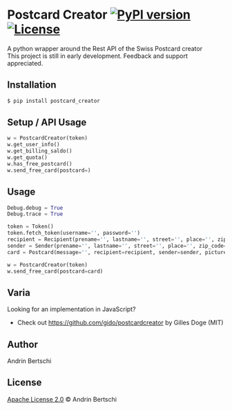 # Postcard Creator [![PyPI version](https://img.shields.io/pypi/v/postcard_creator.svg)](https://badge.fury.io/py/postcard_creator) [![License](https://img.shields.io/badge/License-Apache%202.0-blue.svg)](https://opensource.org/licenses/Apache-2.0)

A python wrapper around the Rest API of the Swiss Postcard creator  
This project is still in early development. Feedback and support appreciated.

## Installation
```sh
$ pip install postcard_creator
```

## Setup / API Usage
```python
w = PostcardCreator(token)
w.get_user_info()
w.get_billing_saldo()
w.get_quota()
w.has_free_postcard()
w.send_free_card(postcard=)
```

## Usage

```python
Debug.debug = True
Debug.trace = True

token = Token()
token.fetch_token(username='', password='')
recipient = Recipient(prename='', lastname='', street='', place='', zip_code=0000)
sender = Sender(prename='', lastname='', street='', place='', zip_code=0000)
card = Postcard(message='', recipient=recipient, sender=sender, picture_location='./asset.jpg')

w = PostcardCreator(token)
w.send_free_card(postcard=card)
```
## Varia
Looking for an implementation in JavaScript?
- Check out https://github.com/gido/postcardcreator by Gilles Doge (MIT) 

## Author

Andrin Bertschi

## License

[Apache License 2.0](LICENSE.md) © Andrin Bertschi
